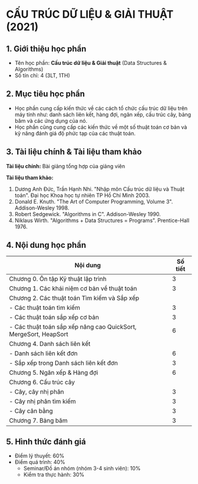 # CẤU TRÚC DỮ LIỆU & GIẢI THUẬT (2021)


## 1. Giới thiệu học phần

* Tên học phần: **Cấu trúc dữ liệu & Giải thuật** (Data Structures & Algorithms)
* Số tín chỉ: 4 (3LT, 1TH)

## 2. Mục tiêu học phần

* Học phần cung cấp kiến thức về các cách tổ chức cấu trúc dữ liệu trên máy tính như: danh sách liên kết, hàng đợi, ngăn xếp, cấu trúc cây, bảng băm và các ứng dụng của nó.
* Học phần cũng cung cấp các kiến thức về một số thuật toán cơ bản và kỹ năng đánh giá độ phức tạp của các thuật toán.

## 3. Tài liệu chính & Tài liệu tham khảo

**Tài liệu chính:** Bài giảng tổng hợp của giảng viên

**Tài liệu tham khảo:**

1. Dương Anh Đức, Trần Hạnh Nhi. "Nhập môn Cấu trúc dữ liệu và Thuật toán". Đại học Khoa học tự nhiên TP Hồ Chí Minh 2003.
2. Donald E. Knuth. "The Art of Computer Programming, Volume 3". Addison-Wesley 1998.
3. Robert Sedgewick. "Algorithms in C". Addison-Wesley 1990.
4. Niklaus Wirth. "Algorithms + Data Structures = Programs". Prentice-Hall 1976.

## 4. Nội dung học phần

| Nội dung                                                         	| Số tiết 	|
|------------------------------------------------------------------	|---------	|
| Chương 0. Ôn tập Kỹ thuật lập trình                              	| 3       	|
| Chương 1. Các khái niệm cơ bản về thuật toán                     	| 3       	|
| Chương 2. Các thuật toán Tìm kiếm và Sắp xếp                     	|         	|
| - Các thuật toán tìm kiếm                                        	| 3       	|
| - Các thuật toán sắp xếp cơ bản                                  	| 3       	|
| - Các thuật toán sắp xếp nâng cao QuickSort, MergeSort, HeapSort 	| 6       	|
| Chương 4. Danh sách liên kết                                     	|         	|
| - Danh sách liên kết đơn                                         	| 6       	|
| - Sắp xếp trong Danh sách liên kết đơn                           	| 3       	|
| Chương 5. Ngăn xếp & Hàng đợi                                    	| 6       	|
| Chương 6. Cấu trúc cây                                           	|         	|
| - Cây, cây nhị phân                                              	| 3       	|
| - Cây nhị phân tìm kiếm                                          	| 3       	|
| - Cây cân bằng                                                   	| 3       	|
| Chương 7. Bảng băm                                               	| 3       	|

## 5. Hình thức đánh giá

* Điểm lý thuyết: 60% 
* Điểm quá trình: 40%
  * Seminar/Đồ án nhóm (nhóm 3-4 sinh viên): 10%
  * Kiểm tra thực hành: 30%
